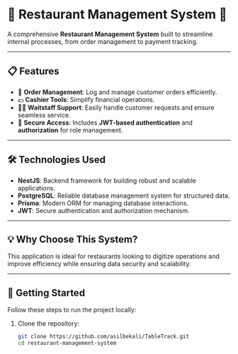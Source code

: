 # 🍴 Restaurant Management System 🚀  
A comprehensive **Restaurant Management System** built to streamline internal processes, from order management to payment tracking.  

---

## 📋 Features  
- 🛒 **Order Management**: Log and manage customer orders efficiently.  
- 💵 **Cashier Tools**: Simplify financial operations.  
- 🧑‍🍳 **Waitstaff Support**: Easily handle customer requests and ensure seamless service.  
- 🔐 **Secure Access**: Includes **JWT-based authentication** and **authorization** for role management.  

---

## 🛠️ Technologies Used  
- **NestJS**: Backend framework for building robust and scalable applications.  
- **PostgreSQL**: Reliable database management system for structured data.  
- **Prisma**: Modern ORM for managing database interactions.  
- **JWT**: Secure authentication and authorization mechanism.  

---

## 💡 Why Choose This System?  
This application is ideal for restaurants looking to digitize operations and improve efficiency while ensuring data security and scalability.  

---

## 🚀 Getting Started  
Follow these steps to run the project locally:  

1. Clone the repository:  
   ```bash
   git clone https://github.com/asilbekali/TableTrack.git
   cd restaurant-management-system

